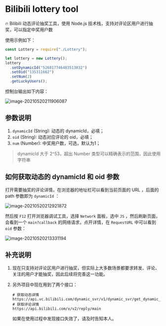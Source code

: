 # Bilibili lottery tool

🔥 Bilibili 动态评论抽奖工具，使用 Node.js 技术栈，支持对评论区用户进行抽奖，可以指定中奖用户数

使用示例如下：

```js
const Lottery = require("./Lottery");

let lottery = new Lottery();
lottery
  .setDynamicId("526817746483513832")
  .setOid("135311662")
  .setNum(2)
  .getLuckyUsers();
```

控制台输出如下内容：

![image-20210520211906087](D:\项目仓库\crawler\README.assets\image-20210520211906087.png)

## 参数说明

1. `dynamicId` (String): 动态的 dynamicId，必填；
2. `oid` (String): 动态对应评论的 oid，必填；
3. `num` (Number): 中奖用户数，可选，默认为1；

> dynamicId 大于 2^53，超出 Number 类型可以精确表示的范围，因此使用字符串



## 如何获取动态的 dynamicId 和 oid 参数

打开需要抽奖的评论详情，在浏览器的地址栏可以看到当前页面的 URL ，后面的 path 参数即为 `dynamicId` ：

![image-20210520212921872](D:\项目仓库\crawler\README.assets\image-20210520212921872.png)

然后按 `F12` 打开浏览器调试工具，选择 `Network` 面板，选中 `JS` ，然后刷新页面，会看到一个 `main?callback` 的网络请求，点开详情，在 `RequestURL` 中可以看到 `oid` 参数：

![image-20210520213331194](D:\项目仓库\crawler\README.assets\image-20210520213331194.png)



## 补充说明

1. 现在只支持对评论区用户进行抽奖，但实际上大多数场景都要求转发、评论、关注的用户才能抽奖，因此后续将完善这一功能。

2. 另外项目中现在用到了两个接口：

   ```
   # 获取动态详情
   https://api.vc.bilibili.com/dynamic_svr/v1/dynamic_svr/get_dynamic_detail
   # 获取评论详情
   https://api.bilibili.com/x/v2/reply/main
   ```

   如果在使用过程中发现接口失效了，请及时告知本人。

